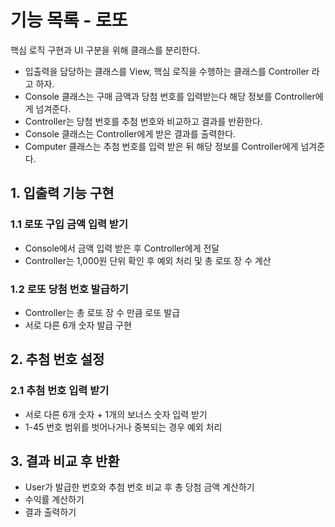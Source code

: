 # 기능 목록 - 로또

핵심 로직 구현과 UI 구분을 위해 클래스를 분리한다.

- 입출력을 담당하는 클래스를 View, 핵심 로직을 수행하는 클래스를 Controller 라고 하자.
- Console 클래스는 구매 금액과 당첨 번호를 입력받는다 해당 정보를 Controller에게 넘겨준다.
- Controller는 당첨 번호를 추첨 번호와 비교하고 결과를 반환한다.
- Console 클래스는 Controller에게 받은 결과를 출력한다.
- Computer 클래스는 추첨 번호를 입력 받은 뒤 해당 정보를 Controller에게 넘겨준다.

## 1. 입출력 기능 구현

### 1.1 로또 구입 금액 입력 받기
- Console에서 금액 입력 받은 후 Controller에게 전달
- Controller는 1,000원 단위 확인 후 예외 처리 및 총 로또 장 수 계산 

### 1.2 로또 당첨 번호 발급하기
- Controller는 총 로또 장 수 만큼 로또 발급
- 서로 다른 6개 숫자 발급 구현

## 2. 추첨 번호 설정

### 2.1 추첨 번호 입력 받기

- 서로 다른 6개 숫자 + 1개의 보너스 숫자 입력 받기
- 1-45 번호 범위를 벗어나거나 중복되는 경우 예외 처리

## 3. 결과 비교 후 반환

- User가 발급한 번호와 추첨 번호 비교 후 총 당첨 금액 계산하기
- 수익률 계산하기
- 결과 출력하기